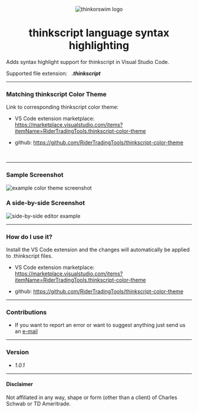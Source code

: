 
<p align="center"> <img src="https://ridertradingtools.com/images/thinkorswim.png" alt="thinkorswim logo"> </p>
<h1  align="center"> thinkscript language syntax highlighting </h1> 


Adds syntax highlight support for thinkscript in Visual Studio Code. 

Supported file extension: &nbsp; <b><i>.thinkscript</i></b>

---

### Matching thinkscript Color Theme
Link to corresponding thinkscript color theme: 

- VS Code extension marketplace:  https://marketplace.visualstudio.com/items?itemName=RiderTradingTools.thinkscript-color-theme

- github: https://github.com/RiderTradingTools/thinkscript-color-theme

<br>

---

### Sample Screenshot
<img src="https://ridertradingtools.com/images/example_ts_color_theme.png" alt="example color theme screenshot">

### A side-by-side Screenshot
<img src="https://ridertradingtools.com/images/side-by-side_example.png" alt="side-by-side editor example">

---

### How do I use it?

Install the VS Code extension and the changes will automatically be applied to .thinkscript files.

- VS Code extension marketplace:  https://marketplace.visualstudio.com/items?itemName=RiderTradingTools.thinkscript-color-theme

- github: https://github.com/RiderTradingTools/thinkscript-color-theme



---

### Contributions

- If you want to report an error or want to suggest anything just send us an [e-mail](mailto:tools@ridertradingtools.com)

---

### Version 
- *1.0.1*

---

#### Disclaimer
Not affiliated in any way, shape or form (other than a client) of Charles Schwab or TD Ameritrade.




